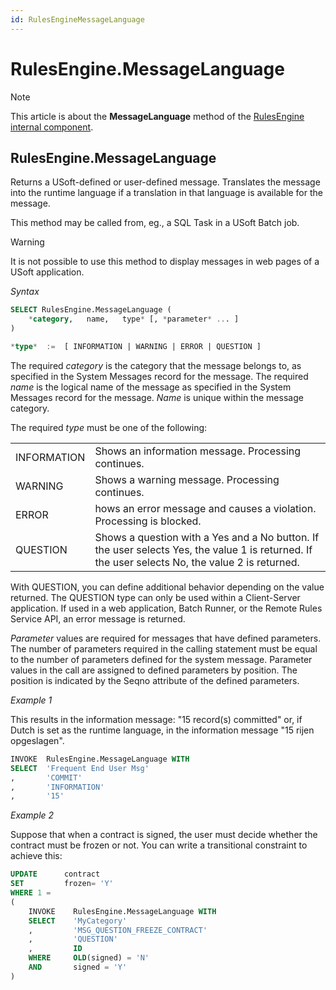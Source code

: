 ```yaml
---
id: RulesEngineMessageLanguage
---
```


# RulesEngine.MessageLanguage



> [!NOTE]
> This article is about the **MessageLanguage** method of the [RulesEngine internal component](/docs/Extensions/RulesEngine%20internal%20component).

## **RulesEngine.MessageLanguage**

Returns a USoft-defined or user-defined message. Translates the message into the runtime language if a translation in that language is available for the message.

This method may be called from, eg., a SQL Task in a USoft Batch job.

> [!WARNING]
> It is not possible to use this method to display messages in web pages of a USoft application.

*Syntax*

```sql
SELECT RulesEngine.MessageLanguage (
    *category,   name,   type* [, *parameter* ... ]
)

*type*  :=  [ INFORMATION | WARNING | ERROR | QUESTION ]
```

The required *category* is the category that the message belongs to, as specified in the System Messages record for the message. The required *name* is the logical name of the message as specified in the System Messages record for the message. *Name* is unique within the message category.

The required *type* must be one of the following:

|        |        |
|--------|--------|
|INFORMATION|Shows an information message. Processing continues.|
|WARNING |Shows a warning message. Processing continues.|
|ERROR   |hows an error message and causes a violation. Processing is blocked.|
|QUESTION|Shows a question with a Yes and a No button. If the user selects Yes, the value 1 is returned. If the user selects No, the value 2 is returned.|



With QUESTION, you can define additional behavior depending on the value returned. The QUESTION type can only be used within a Client-Server application. If used in a web application, Batch Runner, or the Remote Rules Service API, an error message is returned.

*Parameter* values are required for messages that have defined parameters. The number of parameters required in the calling statement must be equal to the number of parameters defined for the system message. Parameter values in the call are assigned to defined parameters by position. The position is indicated by the Seqno attribute of the defined parameters.

*Example 1*

This results in the information message: "15 record(s) committed" or, if Dutch is set as the runtime language, in the information message "15 rijen opgeslagen".

```sql
INVOKE  RulesEngine.MessageLanguage WITH
SELECT  'Frequent End User Msg'
,       'COMMIT'
,       'INFORMATION'
,       '15'
```

*Example 2*

Suppose that when a contract is signed, the user must decide whether the contract must be frozen or not. You can write a transitional constraint to achieve this:

```sql
UPDATE      contract
SET         frozen= 'Y'
WHERE 1 =
(
    INVOKE    RulesEngine.MessageLanguage WITH
    SELECT    'MyCategory'
    ,         'MSG_QUESTION_FREEZE_CONTRACT'
    ,         'QUESTION'
    ,         ID
    WHERE     OLD(signed) = 'N'
    AND       signed = 'Y'
)
```

 